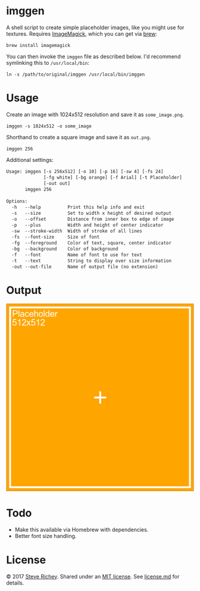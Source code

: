 # imggen

A shell script to create simple placeholder images, like you might use for textures. Requires [ImageMagick](https://www.imagemagick.org/script/index.php), which you can get via [brew](https://brew.sh):

```
brew install imagemagick
```

You can then invoke the `imggen` file as described below. I'd recommend symlinking this to `/usr/local/bin`:
```
ln -s /path/to/original/imggen /usr/local/bin/imggen
```

# Usage

Create an image with 1024x512 resolution and save it as `some_image.png`.
```
imggen -s 1024x512 -o some_image
```

Shorthand to create a square image and save it as `out.png`.
```
imggen 256
```

Additional settings:
```
Usage: imggen [-s 256x512] [-o 10] [-p 16] [-sw 4] [-fs 24]
              [-fg white] [-bg orange] [-f Arial] [-t Placeholder]
              [-out out]
       imggen 256

Options:
  -h   --help          Print this help info and exit
  -s   --size          Set to width x height of desired output
  -o   --offset        Distance from inner box to edge of image
  -p   --plus          Width and height of center indicator
  -sw  --stroke-width  Width of stroke of all lines
  -fs  --font-size     Size of font
  -fg  --foreground    Color of text, square, center indicator
  -bg  --background    Color of background
  -f   --font          Name of font to use for text
  -t   --text          String to display over size information
  -out --out-file      Name of output file (no extension)
```

# Output

![Sample image](./sample.png)

# Todo

* Make this available via Homebrew with dependencies.
* Better font size handling.

# License

&copy; 2017 [Steve Richey](https://github.com/steverichey). Shared under an [MIT license](https://en.wikipedia.org/wiki/MIT_License). See [license.md](./license.md) for details.
